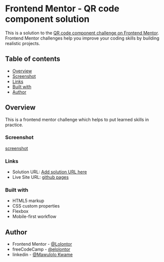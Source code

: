 # Frontend Mentor - QR code component solution

This is a solution to the [QR code component challenge on Frontend Mentor](https://www.frontendmentor.io/challenges/qr-code-component-iux_sIO_H). Frontend Mentor challenges help you improve your coding skills by building realistic projects. 

## Table of contents

- [Overview](#overview)
- [Screenshot](#screenshot)
- [Links](#links)
- [Built with](#built-with)
- [Author](#author)


## Overview

This is a frontend mentor challenge which helps to put learned skills in practice.

### Screenshot

[screenshot](./screenshot/screenshot.pdf)


### Links

- Solution URL: [Add solution URL here](https://your-solution-url.com)
- Live Site URL: [github pages](https://lolontor.github.io/qr-code-component/)



### Built with

- HTML5 markup
- CSS custom properties
- Flexbox
- Mobile-first workflow



## Author


- Frontend Mentor - [@Lolontor](https://www.frontendmentor.io/profile/Lolontor)
- freeCodeCamp - [@elolontor](https://www.freecodecamp.org/elolontor)
- linkedin - [@Mawulolo Kwame](https://www.linkedin.com/in/mawulolo-kwame-b54a171a1)


